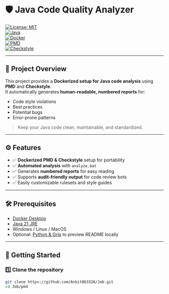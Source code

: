 # 🛡️ Java Code Quality Analyzer

[![License: MIT](https://img.shields.io/badge/License-MIT-green)](LICENSE)  
[![Java](https://img.shields.io/badge/Java-21-blue?logo=java&logoColor=white)](https://www.oracle.com/java/)  
[![Docker](https://img.shields.io/badge/Docker-Ready-blue?logo=docker&logoColor=white)](https://www.docker.com/)  
[![PMD](https://img.shields.io/badge/PMD-7.5.0-orange?logo=code-quality)](https://pmd.github.io/)  
[![Checkstyle](https://img.shields.io/badge/Checkstyle-10.17.0-red?logo=checkstyle)](https://checkstyle.org/)  

---

## 🌟 Project Overview

This project provides a **Dockerized setup for Java code analysis** using **PMD** and **Checkstyle**.  
It automatically generates **human-readable, numbered reports** for:

- Code style violations  
- Best practices  
- Potential bugs  
- Error-prone patterns  

> Keep your Java code clean, maintainable, and standardized.

---

## ⚙️ Features

- ✅ **Dockerized PMD & Checkstyle** setup for portability  
- ✅ **Automated analysis** with `analyze.bat`  
- ✅ Generates **numbered reports** for easy reading  
- ✅ Supports **audit-friendly output** for code review bots  
- ✅ Easily customizable rulesets and style guides  

---

## 🛠️ Prerequisites

- [Docker Desktop](https://www.docker.com/products/docker-desktop)  
- [Java 21 JRE](https://www.oracle.com/java/technologies/javase/jre21-archive-downloads.html)  
- Windows / Linux / MacOS  
- Optional: [Python & Grip](https://github.com/joeyespo/grip) to preview README locally  

---

## 🚀 Getting Started

### 1️⃣ Clone the repository

```bash
git clone https://github.com/Ankit863326/Job.git
cd Job/pmd
